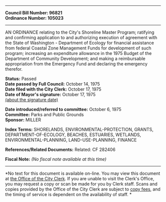 * * * * *  
  
**Council Bill Number: [](#h0)[](#h2)96821**   
**Ordinance Number: 105023**  
  
* * * * *  
  
AN ORDINANCE relating to the City's Shoreline Master Program; ratifying and confirming application to and authorizing execution of agreement with the State of Washington - Department of Ecology for financial assistance from federal Coastal Zone Management Funds for development of such program; increasing an expenditure allowance in the 1975 Budget of the Department of Community Development; and making a reimbursable appropriation from the Emergency Fund and declaring the emergency therefor.  
  
**Status:** Passed   
**Date passed by Full Council:** October 14, 1975   
**Date filed with the City Clerk:** October 17, 1975   
**Date of Mayor's signature:** October 17, 1975   
[(about the signature date)](/~public/approvaldate.htm)   
  
  
**Date introduced/referred to committee:** October 6, 1975   
**Committee:** Parks and Public Grounds   
**Sponsor:** MILLER   
  
**Index Terms:** SHORELANDS, ENVIRONMENTAL-PROTECTION, GRANTS, DEPARTMENT-OF-ECOLOGY, BEACHES, ESTUARIES, WETLANDS, ENVIRONMENTAL-PLANNING, LAND-USE-PLANNING, FINANCE  
  
**References/Related Documents:** Related: CF 282406  
  
**Fiscal Note:** *(No fiscal note available at this time)*  
  
* * * * *  
  
*No text for this document is available on-line. You may view this document at [the Office of the City Clerk](http://www.seattle.gov/leg/clerk/contactUs.htm). If you are unable to visit the Clerk's Office, you may request a copy or scan be made for you by Clerk staff. Scans and copies provided by the Office of the City Clerk are subject to [copy fees](http://clerk.seattle.gov/~public/clerkfees.htm), and the timing of service is dependent on the availability of staff. *  
  
  
